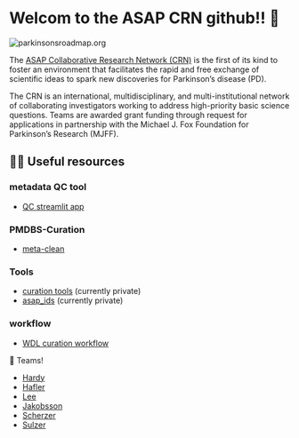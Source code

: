 # Welcom to the ASAP CRN github!! 👋
![parkinsonsroadmap.org](https://parkinsonsroadmap.org/)

The [ASAP Collaborative Research Network (CRN)](https://parkinsonsroadmap.org/research-network/#) is the first of its kind to foster an environment that facilitates the rapid and free exchange of scientific ideas to spark new discoveries for Parkinson’s disease (PD). 

The CRN is an international, multidisciplinary, and multi-institutional network of collaborating investigators working to address high-priority basic science questions. Teams are awarded grant funding through request for applications in partnership with the Michael J. Fox Foundation for Parkinson’s Research (MJFF).


## 👩‍💻 Useful resources 

### metadata QC tool
- [QC streamlit app](https://github.com/ASAP-CRN/asap_sc_collect)
### PMDBS-Curation 
- [meta-clean](https://github.com/ergonyc/meta-clean)

### Tools
- [curation tools](https://github.com/ASAP-CRN/PMDBS-curation) (currently private)
- [asap_ids](https://github.com/jb-adams/asap-cloud-data-processing-resources) (currently private)

### workflow
- [WDL curation workflow](https://github.com/ASAP-CRN/harmonized-wf-dev)

🌈 Teams!
- [Hardy](https://parkinsonsroadmap.org/research-network/team-hardy/#)
- [Hafler](https://parkinsonsroadmap.org/research-network/team-hafler/#)
- [Lee](https://parkinsonsroadmap.org/research-network/team-lee/#)
- [Jakobsson](https://parkinsonsroadmap.org/research-network/team-jakobsson/#)
- [Scherzer](https://parkinsonsroadmap.org/research-network/team-scherzer/#)
- [Sulzer](https://parkinsonsroadmap.org/research-network/team-sulzer/#)





<!--

**Here are some ideas to get you started:**

🙋‍♀️ A short introduction - what is your organization all about?
🌈 Contribution guidelines - how can the community get involved?
👩‍💻 Useful resources - where can the community find your docs? Is there anything else the community should know?
🍿 Fun facts - what does your team eat for breakfast?
🧙 Remember, you can do mighty things with the power of [Markdown](https://docs.github.com/github/writing-on-github/getting-started-with-writing-and-formatting-on-github/basic-writing-and-formatting-syntax)
-->
